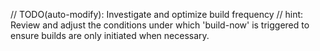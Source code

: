 // TODO(auto-modify): Investigate and optimize build frequency
// hint: Review and adjust the conditions under which 'build-now' is triggered to ensure builds are only initiated when necessary.
